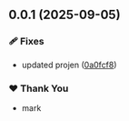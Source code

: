 ## 0.0.1 (2025-09-05)

### 🩹 Fixes

- updated projen ([0a0fcf8](https://github.com/mwashburn160/pipeline-builder/commit/0a0fcf8))

### ❤️ Thank You

- mark